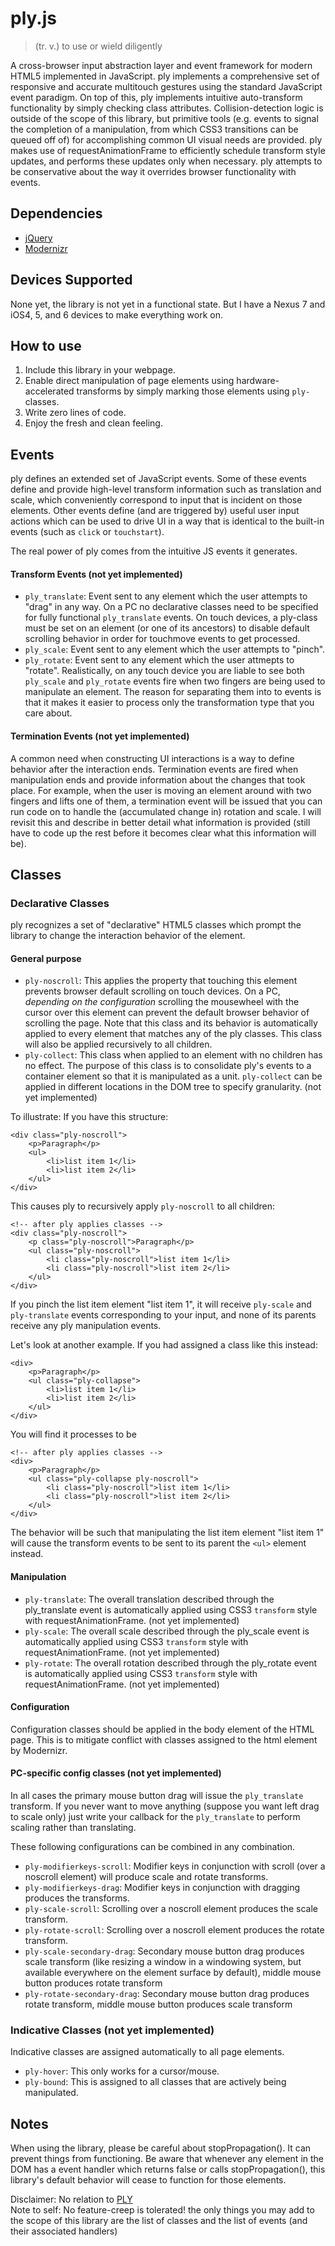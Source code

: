 ply.js
======

> (tr. v.) to use or wield diligently

A cross-browser input abstraction layer and event framework for modern HTML5 implemented in JavaScript. 
ply implements a comprehensive set of responsive and accurate multitouch gestures using the standard JavaScript event paradigm. 
On top of this, ply implements intuitive auto-transform functionality by simply checking class attributes.
Collision-detection logic is outside of the scope of this library, but primitive tools (e.g. events to signal the completion of a manipulation, from which CSS3 transitions can be queued off of) for accomplishing common UI visual needs are provided. 
ply makes use of requestAnimationFrame to efficiently schedule transform style updates, and performs these updates only when necessary.
ply attempts to be conservative about the way it overrides browser functionality with events.

## Dependencies

- [jQuery](http://jquery.com/) 
- [Modernizr](http://modernizr.com/)

## Devices Supported

None yet, the library is not yet in a functional state. But I have a Nexus 7 and iOS4, 5, and 6 devices to make everything work on. 

## How to use

1. Include this library in your webpage.
2. Enable direct manipulation of page elements using hardware-accelerated transforms by simply marking those elements using `ply-` classes. 
3. Write zero lines of code. 
4. Enjoy the fresh and clean feeling. 

## Events

ply defines an extended set of JavaScript events. Some of these events define and provide high-level transform information such as translation and scale, which conveniently correspond to input that is incident on those elements. Other events define (and are triggered by) useful user input actions which can be used to drive UI in a way that is identical to the built-in events (such as `click` or `touchstart`).

The real power of ply comes from the intuitive JS events it generates. 

#### Transform Events (not yet implemented)

- `ply_translate`: Event sent to any element which the user attempts to "drag" in any way. On a PC no declarative classes need to be specified for fully functional `ply_translate` events. On touch devices, a ply-class must be set on an element (or one of its ancestors) to disable default scrolling behavior in order for touchmove events to get processed. 
- `ply_scale`: Event sent to any element which the user attempts to "pinch". 
- `ply_rotate`: Event sent to any element which the user attmepts to "rotate". Realistically, on any touch device you are liable to see both `ply_scale` and `ply_rotate` events fire when two fingers are being used to manipulate an element. The reason for separating them into to events is that it makes it easier to process only the transformation type that you care about. 

#### Termination Events (not yet implemented)

A common need when constructing UI interactions is a way to define behavior after the interaction ends. Termination events are fired when manipulation ends and provide information about the changes that took place. For example, when the user is moving an element around with two fingers and lifts one of them, a termination event will be issued that you can run code on to handle the (accumulated change in) rotation and scale. I will revisit this and describe in better detail what information is provided (still have to code up the rest before it becomes clear what this information will be).

## Classes

### Declarative Classes

ply recognizes a set of "declarative" HTML5 classes which prompt the library to change the interaction behavior of the element. 

#### General purpose 

- `ply-noscroll`: This applies the property that touching this element prevents browser default scrolling on touch devices. On a PC, *depending on the configuration* scrolling the mousewheel with the cursor over this element can prevent the default browser behavior of scrolling the page. Note that this class and its behavior is automatically applied to every element that matches any of the ply classes. This class will also be applied recursively to all children.
- `ply-collect`: This class when applied to an element with no children has no effect. The purpose of this class is to consolidate ply's events to a container element so that it is manipulated as a unit. `ply-collect` can be applied in different locations in the DOM tree to specify granularity. (not yet implemented)

To illustrate:
If you have this structure: 

    <div class="ply-noscroll">
        <p>Paragraph</p>
        <ul>
            <li>list item 1</li>
            <li>list item 2</li>
        </ul>
    </div>

This causes ply to recursively apply `ply-noscroll` to all children: 
    
    <!-- after ply applies classes --> 
    <div class="ply-noscroll">
        <p class="ply-noscroll">Paragraph</p>
        <ul class="ply-noscroll">
            <li class="ply-noscroll">list item 1</li>
            <li class="ply-noscroll">list item 2</li>
        </ul>
    </div>

If you pinch the list item element "list item 1", it will receive `ply-scale` and `ply-translate` events corresponding to your input, and none of its parents receive any ply manipulation events. 

Let's look at another example. If you had assigned a class like this instead: 
    
    <div>
        <p>Paragraph</p>
        <ul class="ply-collapse">
            <li>list item 1</li>
            <li>list item 2</li>
        </ul>
    </div>

You will find it processes to be 

    <!-- after ply applies classes --> 
    <div>
        <p>Paragraph</p>
        <ul class="ply-collapse ply-noscroll">
            <li class="ply-noscroll">list item 1</li>
            <li class="ply-noscroll">list item 2</li>
        </ul>
    </div>

The behavior will be such that manipulating the list item element "list item 1" will cause the transform events to be sent to its parent the `<ul>` element instead. 

#### Manipulation 

- `ply-translate`: The overall translation described through the ply_translate event is automatically applied using CSS3 `transform` style with requestAnimationFrame. (not yet implemented)
- `ply-scale`: The overall scale described through the ply_scale event is automatically applied using CSS3 `transform` style with requestAnimationFrame. (not yet implemented)
- `ply-rotate`: The overall rotation described through the ply_rotate event is automatically applied using CSS3 `transform` style with requestAnimationFrame. (not yet implemented)

#### Configuration

Configuration classes should be applied in the body element of the HTML page. This is to mitigate conflict with classes assigned to the html element by Modernizr. 

#### PC-specific config classes (not yet implemented)

In all cases the primary mouse button drag will issue the `ply_translate` transform. If you never want to move anything (suppose you want left drag to scale only) just write your callback for the `ply_translate` to perform scaling rather than translating. 

These following configurations can be combined in any combination. 

- `ply-modifierkeys-scroll`: Modifier keys in conjunction with scroll (over a noscroll element) will produce scale and rotate transforms.
- `ply-modifierkeys-drag`: Modifier keys in conjunction with dragging produces the transforms.
- `ply-scale-scroll`: Scrolling over a noscroll element produces the scale transform.
- `ply-rotate-scroll`: Scrolling over a noscroll element produces the rotate transform. 
- `ply-scale-secondary-drag`: Secondary mouse button drag produces scale transform (like resizing a window in a windowing system, but available everywhere on the element surface by default), middle mouse button produces rotate transform
- `ply-rotate-secondary-drag`: Secondary mouse button drag produces rotate transform, middle mouse button produces scale transform

### Indicative Classes (not yet implemented)

Indicative classes are assigned automatically to all page elements. 

- `ply-hover`: This only works for a cursor/mouse. 
- `ply-bound`: This is assigned to all classes that are actively being manipulated. 

## Notes

When using the library, please be careful about stopPropagation(). It can prevent things from functioning. Be aware that whenever any element in the DOM has a event handler which returns false or calls stopPropagation(), this library's default behavior will cease to function for those elements. 


Disclaimer: No relation to [PLY](http://www.dabeaz.com/ply/)  
Note to self: No feature-creep is tolerated! the only things you may add to the scope of this library are the list of classes and the list of events (and their associated handlers)